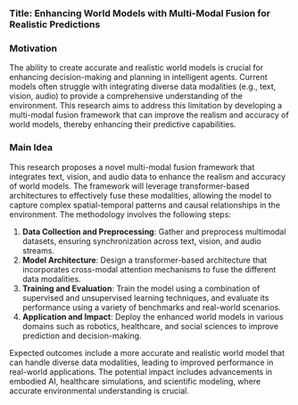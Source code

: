 ### Title: Enhancing World Models with Multi-Modal Fusion for Realistic Predictions

### Motivation
The ability to create accurate and realistic world models is crucial for enhancing decision-making and planning in intelligent agents. Current models often struggle with integrating diverse data modalities (e.g., text, vision, audio) to provide a comprehensive understanding of the environment. This research aims to address this limitation by developing a multi-modal fusion framework that can improve the realism and accuracy of world models, thereby enhancing their predictive capabilities.

### Main Idea
This research proposes a novel multi-modal fusion framework that integrates text, vision, and audio data to enhance the realism and accuracy of world models. The framework will leverage transformer-based architectures to effectively fuse these modalities, allowing the model to capture complex spatial-temporal patterns and causal relationships in the environment. The methodology involves the following steps:

1. **Data Collection and Preprocessing**: Gather and preprocess multimodal datasets, ensuring synchronization across text, vision, and audio streams.
2. **Model Architecture**: Design a transformer-based architecture that incorporates cross-modal attention mechanisms to fuse the different data modalities.
3. **Training and Evaluation**: Train the model using a combination of supervised and unsupervised learning techniques, and evaluate its performance using a variety of benchmarks and real-world scenarios.
4. **Application and Impact**: Deploy the enhanced world models in various domains such as robotics, healthcare, and social sciences to improve prediction and decision-making.

Expected outcomes include a more accurate and realistic world model that can handle diverse data modalities, leading to improved performance in real-world applications. The potential impact includes advancements in embodied AI, healthcare simulations, and scientific modeling, where accurate environmental understanding is crucial.